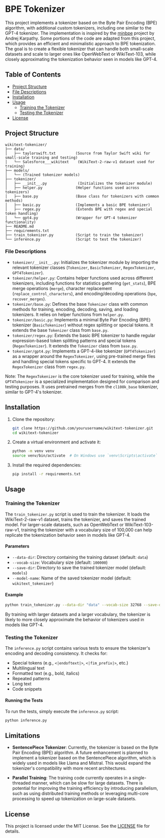 # BPE Tokenizer

This project implements a tokenizer based on the Byte Pair Encoding (BPE) algorithm, with additional custom tokenizers, including one similar to the GPT-4 tokenizer. The implementation is inspired by the [minbpe](https://github.com/karpathy/minbpe/tree/master?tab=readme-ov-file) project by Andrej Karpathy. Some portions of the code are adapted from this project, which provides an efficient and minimalistic approach to BPE tokenization. The goal is to create a flexible tokenizer that can handle both small-scale datasets and scale to larger ones like OpenWebText or WikiText-103, while closely approximating the tokenization behavior seen in models like GPT-4.

## Table of Contents

- [Project Structure](#project-structure)
- [File Descriptions](#file-descriptions)
- [Installation](#installation)
- [Usage](#usage)
  - [Training the Tokenizer](#training-the-tokenizer)
  - [Testing the Tokenizer](#testing-the-tokenizer)
- [License](#license)

## Project Structure

```
wikitext-tokenizer/
├── data/
│   ├── taylorswift.txt         (Source from Taylor Swift wiki for small-scale training and testing)
│   └── Salesforce___wikitext    (WikiText-2-raw-v1 dataset used for training)
├── models/
│   └── (Trained tokenizer models)
├── tokenizer/
│   ├── __init__.py              (Initializes the tokenizer module)
│   ├── helper.py               (Helper functions used across tokenizers)
│   ├── base.py                 (Base class for tokenizers with common methods)
│   ├── basic.py                (Implements a basic BPE tokenizer)
│   ├── regex.py                (Extends BPE with regex and special token handling)
│   └── gpt4.py                 (Wrapper for GPT-4 tokenizer functionality)
├── README.md
├── requirements.txt
├── train_tokenizer.py          (Script to train the tokenizer)
└── inference.py                (Script to test the tokenizer)
```

### File Descriptions

- `tokenizer/__init__.py`: Initializes the tokenizer module by importing the relevant tokenizer classes (`Tokenizer`, `BasicTokenizer`, `RegexTokenizer`, `GPT4Tokenizer`).
- `tokenizer/helper.py`: Contains helper functions used across different tokenizers, including functions for statistics gathering (`get_stats`), BPE merge operations (`merge`), character replacement (`replace_control_characters`), and encoding/decoding operations (`bpe`, `recover_merges`).
- `tokenizer/base.py`: Defines the base `Tokenizer` class with common methods for training, encoding, decoding, saving, and loading tokenizers. It relies on helper functions from `helper.py`.
- `tokenizer/basic.py`: Implements a minimal Byte Pair Encoding (BPE) tokenizer (`BasicTokenizer`) without regex splitting or special tokens. It extends the base `Tokenizer` class from `base.py`.
- `tokenizer/regex.py`: Extends the basic BPE tokenizer to handle regular expression-based token splitting patterns and special tokens (`RegexTokenizer`). It extends the `Tokenizer` class from `base.py`.
- `tokenizer/gpt4.py`: Implements a GPT-4-like tokenizer (`GPT4Tokenizer`) as a wrapper around the `RegexTokenizer`, using pre-trained merge files and handling special tokens specific to GPT-4. It extends the `RegexTokenizer` class from `regex.py`.

Note: The `RegexTokenizer` is the core tokenizer used for training, while the `GPT4Tokenizer` is a specialized implementation designed for comparison and testing purposes. It uses pretrained merges from the `cl100k_base` tokenizer, similar to GPT-4's tokenizer.


## Installation

1. Clone the repository:
    ```sh
    git clone https://github.com/yourusername/wikitext-tokenizer.git
    cd wikitext-tokenizer
    ```

2. Create a virtual environment and activate it:
    ```sh
    python -m venv venv
    source venv/bin/activate  # On Windows use `venv\Scripts\activate`
    ```

3. Install the required dependencies:
    ```sh
    pip install -r requirements.txt
    ```

## Usage

### Training the Tokenizer

The `train_tokenizer.py` script is used to train the tokenizer. It loads the WikiText-2-raw-v1 dataset, trains the tokenizer, and saves the trained model. For larger-scale datasets, such as OpenWebText or WikiText-103-raw-v1, training the tokenizer with a vocabulary size of 100,000 can help replicate the tokenization behavior seen in models like GPT-4.

#### Parameters

- `--data-dir`: Directory containing the training dataset (default: `data`)
- `--vocab-size`: Vocabulary size (default: `100000`)
- `--save-dir`: Directory to save the trained tokenizer model (default: `models`)
- `--model-name`: Name of the saved tokenizer model (default: `wikitext_tokenizer`)

#### Example

```sh
python train_tokenizer.py --data-dir "data" --vocab-size 32768 --save-dir "models" --model-name "wikitext_tokenizer"
```

By training with larger datasets and a larger vocabulary, the tokenizer is likely to more closely approximate the behavior of tokenizers used in models like GPT-4.

### Testing the Tokenizer

The `inference.py` script contains various tests to ensure the tokenizer's encoding and decoding consistency. It checks for:

- Special tokens (e.g., `<|endoftext|>`, `<|fim_prefix|>`, etc.)
- Multilingual text
- Formatted text (e.g., bold, italics)
- Repeated patterns
- Long text
- Code snippets

#### Running the Tests

To run the tests, simply execute the `inference.py` script:

```sh
python inference.py
```

## Limitations

- **SentencePiece Tokenizer**: Currently, the tokenizer is based on the Byte Pair Encoding (BPE) algorithm. A future enhancement is planned to implement a tokenizer based on the SentencePiece algorithm, which is widely used in models like Llama and Mistral. This would expand the tokenizer's compatibility with more recent architectures.
  
- **Parallel Training**: The training code currently operates in a single-threaded manner, which can be slow for large datasets. There is potential for improving the training efficiency by introducing parallelism, such as using distributed training methods or leveraging multi-core processing to speed up tokenization on large-scale datasets.


## License

This project is licensed under the MIT License. See the [LICENSE](LICENSE) file for details.


